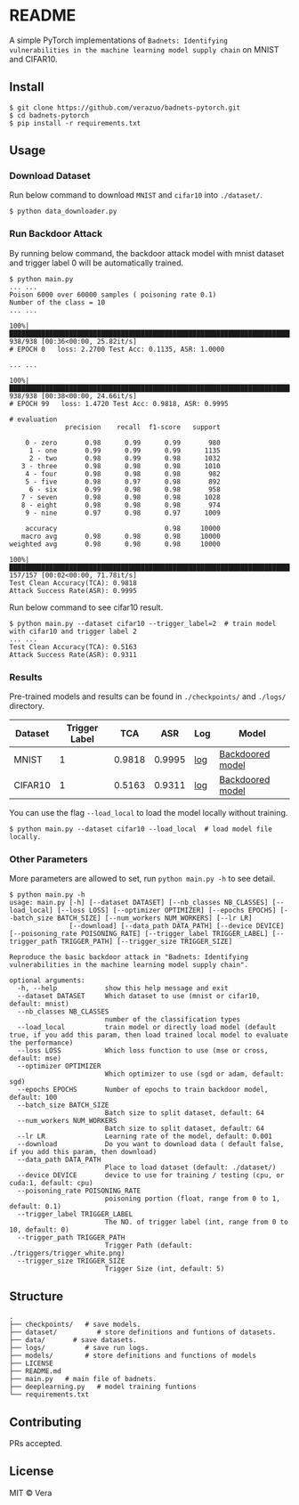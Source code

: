 # README

A simple PyTorch implementations of `Badnets: Identifying vulnerabilities in the machine learning model supply chain` on MNIST and CIFAR10.


## Install

```
$ git clone https://github.com/verazuo/badnets-pytorch.git
$ cd badnets-pytorch
$ pip install -r requirements.txt
```

## Usage


### Download Dataset
Run below command to download `MNIST` and `cifar10` into `./dataset/`.

```
$ python data_downloader.py
```

### Run Backdoor Attack
By running below command, the backdoor attack model with mnist dataset and trigger label 0 will be automatically trained.

```
$ python main.py
... ...
Poison 6000 over 60000 samples ( poisoning rate 0.1)
Number of the class = 10
... ...

100%|█████████████████████████████████████████████████████████████████████████████████████| 938/938 [00:36<00:00, 25.82it/s]
# EPOCH 0   loss: 2.2700 Test Acc: 0.1135, ASR: 1.0000

... ...

100%|█████████████████████████████████████████████████████████████████████████████████████| 938/938 [00:38<00:00, 24.66it/s]
# EPOCH 99   loss: 1.4720 Test Acc: 0.9818, ASR: 0.9995

# evaluation
              precision    recall  f1-score   support

    0 - zero       0.98      0.99      0.99       980
     1 - one       0.99      0.99      0.99      1135
     2 - two       0.98      0.99      0.98      1032
   3 - three       0.98      0.98      0.98      1010
    4 - four       0.98      0.98      0.98       982
    5 - five       0.98      0.97      0.98       892
     6 - six       0.99      0.98      0.98       958
   7 - seven       0.98      0.98      0.98      1028
   8 - eight       0.98      0.98      0.98       974
    9 - nine       0.97      0.98      0.97      1009

    accuracy                           0.98     10000
   macro avg       0.98      0.98      0.98     10000
weighted avg       0.98      0.98      0.98     10000

100%|██████████████████████████████████████████████████████████████████████████████████████████████████████████████████████████████████████████████████████████████████████████████████████████████████████████████████████| 157/157 [00:02<00:00, 71.78it/s]
Test Clean Accuracy(TCA): 0.9818
Attack Success Rate(ASR): 0.9995
```

Run below command to see cifar10 result.
```
$ python main.py --dataset cifar10 --trigger_label=2  # train model with cifar10 and trigger label 2
... ... 
Test Clean Accuracy(TCA): 0.5163
Attack Success Rate(ASR): 0.9311
```



### Results

Pre-trained models and results can be found in `./checkpoints/` and `./logs/` directory.

| Dataset | Trigger Label | TCA    | ASR    | Log                                | Model                                                |
| ------- | ------------- | ------ | ------ | ---------------------------------- | ---------------------------------------------------- |
| MNIST   | 1             | 0.9818 | 0.9995 | [log](./logs/MNIST_trigger1.csv)   | [Backdoored model](./checkpoints/badnet-mnist.pth)   |
| CIFAR10 | 1             | 0.5163 | 0.9311 | [log](./logs/CIFAR10_trigger1.csv) | [Backdoored model](./checkpoints/badnet-cifar10.pth) |

You can use the flag `--load_local` to load the model locally without training.

```
$ python main.py --dataset cifar10 --load_local  # load model file locally.
```



### Other Parameters

More parameters are allowed to set, run `python main.py -h` to see detail.

```
$ python main.py -h
usage: main.py [-h] [--dataset DATASET] [--nb_classes NB_CLASSES] [--load_local] [--loss LOSS] [--optimizer OPTIMIZER] [--epochs EPOCHS] [--batch_size BATCH_SIZE] [--num_workers NUM_WORKERS] [--lr LR]
               [--download] [--data_path DATA_PATH] [--device DEVICE] [--poisoning_rate POISONING_RATE] [--trigger_label TRIGGER_LABEL] [--trigger_path TRIGGER_PATH] [--trigger_size TRIGGER_SIZE]

Reproduce the basic backdoor attack in "Badnets: Identifying vulnerabilities in the machine learning model supply chain".

optional arguments:
  -h, --help            show this help message and exit
  --dataset DATASET     Which dataset to use (mnist or cifar10, default: mnist)
  --nb_classes NB_CLASSES
                        number of the classification types
  --load_local          train model or directly load model (default true, if you add this param, then load trained local model to evaluate the performance)
  --loss LOSS           Which loss function to use (mse or cross, default: mse)
  --optimizer OPTIMIZER
                        Which optimizer to use (sgd or adam, default: sgd)
  --epochs EPOCHS       Number of epochs to train backdoor model, default: 100
  --batch_size BATCH_SIZE
                        Batch size to split dataset, default: 64
  --num_workers NUM_WORKERS
                        Batch size to split dataset, default: 64
  --lr LR               Learning rate of the model, default: 0.001
  --download            Do you want to download data ( default false, if you add this param, then download)
  --data_path DATA_PATH
                        Place to load dataset (default: ./dataset/)
  --device DEVICE       device to use for training / testing (cpu, or cuda:1, default: cpu)
  --poisoning_rate POISONING_RATE
                        poisoning portion (float, range from 0 to 1, default: 0.1)
  --trigger_label TRIGGER_LABEL
                        The NO. of trigger label (int, range from 0 to 10, default: 0)
  --trigger_path TRIGGER_PATH
                        Trigger Path (default: ./triggers/trigger_white.png)
  --trigger_size TRIGGER_SIZE
                        Trigger Size (int, default: 5)
```

## Structure

```
.
├── checkpoints/   # save models.
├── dataset/          # store definitions and funtions of datasets.
├── data/       # save datasets.
├── logs/          # save run logs.
├── models/        # store definitions and functions of models
├── LICENSE
├── README.md
├── main.py   # main file of badnets.
├── deeplearning.py   # model training funtions
└── requirements.txt
```

## Contributing

PRs accepted.

## License

MIT © Vera
